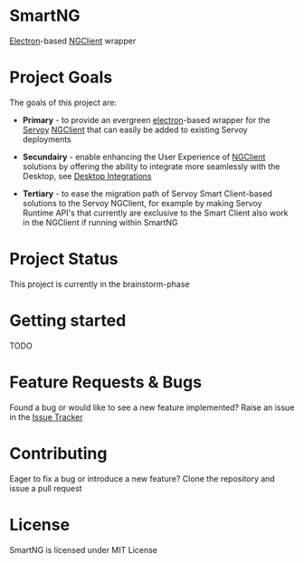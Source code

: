 # SmartNG
[Electron](https://electron.atom.io/)-based [NGClient](https://wiki.servoy.com/display/public/DOCS/NGClient) wrapper

# Project Goals
The goals of this project are:

- __Primary__ - to provide an evergreen [electron](https://electron.atom.io/)-based wrapper for the [Servoy](https://servoy.com/) [NGClient](https://wiki.servoy.com/display/public/DOCS/NGClient) that can easily be added to existing Servoy deployments

- __Secundairy__ - enable enhancing the User Experience of [NGClient](https://wiki.servoy.com/display/public/DOCS/NGClient) solutions by offering the ability to integrate more seamlessly with the Desktop, see [Desktop Integrations](https://electron.atom.io/docs/tutorial/desktop-environment-integration/)

- __Tertiary__ - to ease the migration path of Servoy Smart Client-based solutions to the Servoy NGClient, for example by making Servoy Runtime API's that currently are exclusive to the Smart Client also work in the NGClient if running within SmartNG

# Project Status
This project is currently in the brainstorm-phase

# Getting started
TODO

# Feature Requests & Bugs
Found a bug or would like to see a new feature implemented? Raise an issue in the [Issue Tracker](https://github.com/ServoyCommunity/SmartNGg/issues)

# Contributing
Eager to fix a bug or introduce a new feature? Clone the repository and issue a pull request

# License
SmartNG is licensed under MIT License
